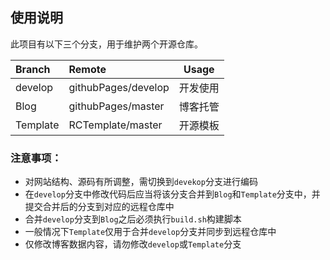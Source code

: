 ## 使用说明

此项目有以下三个分支，用于维护两个开源仓库。

| Branch         |      Remote         |   Usage  |
| :------------- | :------------------ | ---------|
| develop        | githubPages/develop |  开发使用 |
| Blog           | githubPages/master  |  博客托管 |
| Template       | RCTemplate/master   |  开源模板 |

### 注意事项：
* 对网站结构、源码有所调整，需切换到`devekop`分支进行编码
* 在`develop`分支中修改代码后应当将该分支合并到`Blog`和`Template`分支中，并提交合并后的分支到对应的远程仓库中
* 合并`develop`分支到`Blog`之后必须执行`build.sh`构建脚本
* 一般情况下`Template`仅用于合并`develop`分支并同步到远程仓库中
* 仅修改博客数据内容，请勿修改`develop`或`Template`分支
